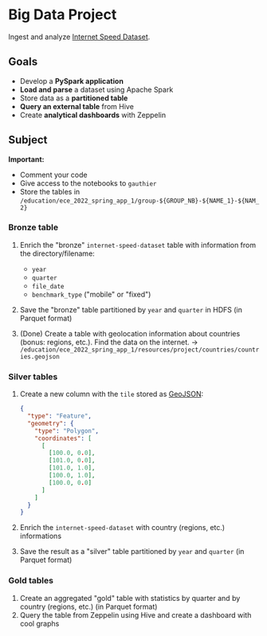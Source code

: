 # Big Data Project

Ingest and analyze [Internet Speed Dataset](https://www.kaggle.com/datasets/dhruvildave/ookla-internet-speed-dataset).

## Goals

- Develop a **PySpark application**
- **Load and parse** a dataset using Apache Spark
- Store data as a **partitioned table**
- **Query an external table** from Hive
- Create **analytical dashboards** with Zeppelin

## Subject

**Important:**

- Comment your code
- Give access to the notebooks to `gauthier`
- Store the tables in `/education/ece_2022_spring_app_1/group-${GROUP_NB}-${NAME_1}-${NAM_2}`

### Bronze table

1. Enrich the "bronze" `internet-speed-dataset` table with information from the directory/filename:

   - `year`
   - `quarter`
   - `file_date`
   - `benchmark_type` ("mobile" or "fixed")

2. Save the "bronze" table partitioned by `year` and `quarter` in HDFS (in Parquet format)
3. (Done) Create a table with geolocation information about countries (bonus: regions, etc.). Find the data on the internet. -> `/education/ece_2022_spring_app_1/resources/project/countries/countries.geojson`

### Silver tables

1. Create a new column with the `tile` stored as [GeoJSON](https://geojson.org/geojson-spec.html):

   ```json
   {
     "type": "Feature",
     "geometry": {
       "type": "Polygon",
       "coordinates": [
         [
           [100.0, 0.0],
           [101.0, 0.0],
           [101.0, 1.0],
           [100.0, 1.0],
           [100.0, 0.0]
         ]
       ]
     }
   }
   ```

2. Enrich the `internet-speed-dataset` with country (regions, etc.) informations
3. Save the result as a "silver" table partitioned by `year` and `quarter` (in Parquet format)

### Gold tables

1. Create an aggregated "gold" table with statistics by quarter and by country (regions, etc.) (in Parquet format)
2. Query the table from Zeppelin using Hive and create a dashboard with cool graphs
